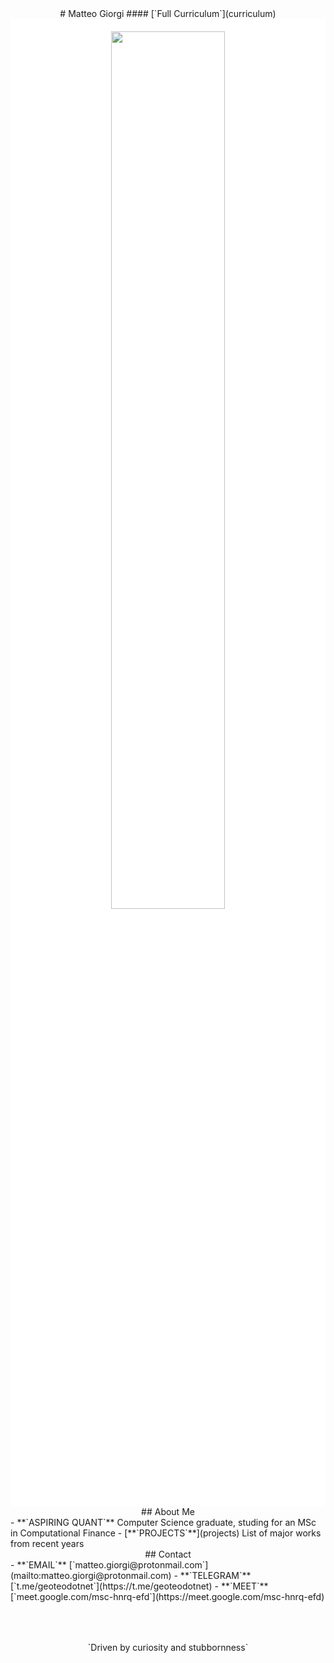 <style>
h1 { margin-top: 2rem; }
h2 { margin-top: 0.25rem; }
h4 { margin-top: -1rem; }
</style>


<center>
# Matteo Giorgi
#### [`Full Curriculum`](curriculum)
</center>
<div class="container">
<div class="box" style="background-color: #ffffff;">
<center>
<img width=60% style="padding:20px;" src="lisper.png">
</center>
</div>
</div>


<div class="container">
<div class="box">
<center>
## About Me
</center>
- **`ASPIRING QUANT`** Computer Science graduate, studing for an MSc in Computational Finance
- [**`PROJECTS`**](projects) List of major works from recent years
</div>
<div class="box">
<center>
## Contact
</center>
- **`EMAIL`** [`matteo.giorgi@protonmail.com`](mailto:matteo.giorgi@protonmail.com)
- **`TELEGRAM`** [`t.me/geoteodotnet`](https://t.me/geoteodotnet)
- **`MEET`** [`meet.google.com/msc-hnrq-efd`](https://meet.google.com/msc-hnrq-efd)
</div>
</div>




<p style="text-align: center; margin-top: 4rem; margin-bottom: -4rem;">`Driven by curiosity and stubbornness`</p>
